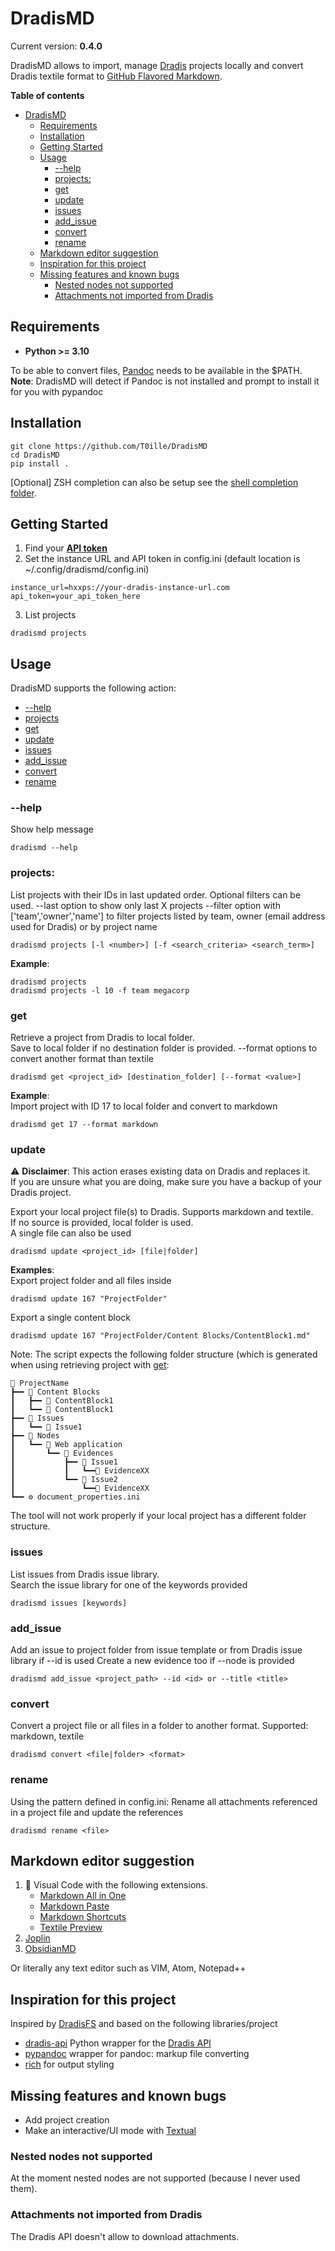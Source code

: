 # DradisMD

Current version:    **0.4.0**
  
DradisMD allows to import, manage [Dradis](https://dradisframework.com/) projects locally and convert Dradis textile format to [GitHub Flavored Markdown](https://docs.github.com/en/get-started/writing-on-github/getting-started-with-writing-and-formatting-on-github/basic-writing-and-formatting-syntax).


**Table of contents**
- [DradisMD](#dradismd)
  - [Requirements](#requirements)
  - [Installation](#installation)
  - [Getting Started](#getting-started)
  - [Usage](#usage)
    - [--help](#--help)
    - [projects:](#projects)
    - [get](#get)
    - [update](#update)
    - [issues](#issues)
    - [add\_issue](#add_issue)
    - [convert](#convert)
    - [rename](#rename)
  - [Markdown editor suggestion](#markdown-editor-suggestion)
  - [Inspiration for this project](#inspiration-for-this-project)
  - [Missing features and known bugs](#missing-features-and-known-bugs)
    - [Nested nodes not supported](#nested-nodes-not-supported)
    - [Attachments not imported from Dradis](#attachments-not-imported-from-dradis)

## Requirements

* **Python >= 3.10**  

To be able to convert files, [Pandoc](https://pandoc.org/) needs to be available in the $PATH.  
**Note**: DradisMD will detect if Pandoc is not installed and prompt to install it for you with pypandoc


## Installation

```
git clone https://github.com/T0ille/DradisMD
cd DradisMD
pip install .
```

[Optional] ZSH completion can also be setup see the [shell completion folder](./shell-completion). 

## Getting Started

1. Find your **[API token](https://dradisframework.com/support/guides/rest_api/index.html#authentication)**
2. Set the instance URL and API token in config.ini (default location is ~/.config/dradismd/config.ini)

```
instance_url=hxxps://your-dradis-instance-url.com
api_token=your_api_token_here
```

3. List projects
```
dradismd projects
```

## Usage

DradisMD supports the following action:
  * [--help](#--help)                                           
  * [projects](#projects) 
  * [get](#get)
  * [update](#update)      
  * [issues](#issues)
  * [add_issue](#add_issue)
  * [convert](#convert)
  * [rename](#rename)


### --help
Show help message
```
dradismd --help 
```

### projects:  
List projects with their IDs in last updated order.  Optional filters can be used.
--last option to show only last X projects
--filter option with ['team','owner','name'] <value> to filter projects listed by team, owner (email address used for Dradis) or by project name
```
dradismd projects [-l <number>] [-f <search_criteria> <search_term>]
```

**Example**:  
```
dradismd projects
dradismd projects -l 10 -f team megacorp
```

### get
Retrieve a project from Dradis to local folder.  
Save to local folder if no destination folder is provided.
--format options to convert another format than textile
```
dradismd get <project_id> [destination_folder] [--format <value>] 
```

**Example**:  
Import project with ID 17 to local folder and convert to markdown
```
dradismd get 17 --format markdown
```

### update
⚠ **Disclaimer**: This action erases existing data on Dradis and replaces it.   
If you are unsure what you are doing, make sure you have a backup of your Dradis project.

Export your local project file(s) to Dradis. Supports markdown and textile.  
If no source is provided, local folder is used.  
A single file can also be used
```
dradismd update <project_id> [file|folder]           
```

**Examples**:  
Export project folder and all files inside
```
dradismd update 167 "ProjectFolder"
```
Export a single  content block
```
dradismd update 167 "ProjectFolder/Content Blocks/ContentBlock1.md"           
```
Note: The script expects the following folder structure (which is generated when using retrieving project with [get](#get):
```
📂 ProjectName
┣━━ 📂 Content Blocks
┃   ┣━━ 📄 ContentBlock1
┃   ┗━━ 📄 ContentBlock1     
┣━━ 📂 Issues
┃   ┗━━ 📄 Issue1
┣━━ 📂 Nodes
┃   ┗━━ 📂 Web application
┃       ┗━━ 📂 Evidences
┃           ┣━━ 📂 Issue1
┃           ┃   ┗━━📄 EvidenceXX
┃           ┗━━ 📂 Issue2
┃               ┗━━📄 EvidenceXX
┗━━ ⚙ document_properties.ini
```
The tool will not work properly if your local project has a different folder structure.

### issues

List issues from Dradis issue library.  
Search the issue library for one of the keywords provided

```
dradismd issues [keywords]
```

### add_issue

Add an issue to project folder from issue template or from Dradis issue library if --id is used
Create a new evidence too if --node  is provided

```
dradismd add_issue <project_path> --id <id> or --title <title>
```



### convert
Convert a project file or all files in a folder to another format. Supported: markdown, textile
```
dradismd convert <file|folder> <format>
```

### rename
Using the pattern defined in config.ini: Rename all attachments referenced in a project file and update the references
```
dradismd rename <file>
```


## Markdown editor suggestion

1. 🌟 Visual Code with the following extensions.  
   * [Markdown All in One](https://marketplace.visualstudio.com/items?itemName=yzhang.markdown-all-in-one)  
   * [Markdown Paste](https://marketplace.visualstudio.com/items?itemName=telesoho.vscode-markdown-paste-image)
   * [Markdown Shortcuts](https://marketplace.visualstudio.com/items?itemName=mdickin.markdown-shortcuts)
   * [Textile Preview](https://marketplace.visualstudio.com/items?itemName=michaelnewton.textile-preview)
2. [Joplin](https://joplinapp.org/)  
3. [ObsidianMD](https://obsidian.md/)  

Or literally any text editor such as VIM, Atom, Notepad++

## Inspiration for this project
Inspired by [DradisFS](https://github.com/NorthwaveSecurity/DradisFS) and based on the following libraries/project

* [dradis-api](https://github.com/NorthwaveSecurity/dradis-api) Python wrapper for the [Dradis API](https://dradisframework.com/support/guides/rest_api/)
* [pypandoc](https://github.com/NicklasTegner/pypandoc) wrapper for pandoc: markup file converting 
* [rich](https://github.com/Textualize/rich) for output styling

## Missing features and known bugs
- Add project creation
- Make an interactive/UI mode with [Textual](https://github.com/Textualize/textual)

### Nested nodes not supported

At the moment nested nodes are not supported (because I never used them).

### Attachments not imported from Dradis

The Dradis API doesn't allow to download attachments. 

